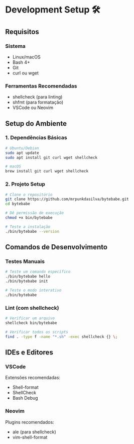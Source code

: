 # Development Setup 🛠️

## Requisitos

### Sistema
- Linux/macOS
- Bash 4+
- Git
- curl ou wget

### Ferramentas Recomendadas
- shellcheck (para linting)
- shfmt (para formatação)
- VSCode ou Neovim

## Setup do Ambiente

### 1. Dependências Básicas
```bash
# Ubuntu/Debian
sudo apt update
sudo apt install git curl wget shellcheck

# macOS
brew install git curl wget shellcheck
```

### 2. Projeto Setup
```bash
# Clone o repositório
git clone https://github.com/mrpunkdasilva/bytebabe.git
cd bytebabe

# Dê permissão de execução
chmod +x bin/bytebabe

# Teste a instalação
./bin/bytebabe --version
```

## Comandos de Desenvolvimento

### Testes Manuais
```bash
# Teste um comando específico
./bin/bytebabe hello
./bin/bytebabe init

# Teste o modo interativo
./bin/bytebabe
```

### Lint (com shellcheck)
```bash
# Verificar um arquivo
shellcheck bin/bytebabe

# Verificar todos os scripts
find . -type f -name "*.sh" -exec shellcheck {} \;
```

## IDEs e Editores

### VSCode
Extensões recomendadas:
- Shell-format
- ShellCheck
- Bash Debug

### Neovim
Plugins recomendados:
- ale (para shellcheck)
- vim-shell-format
